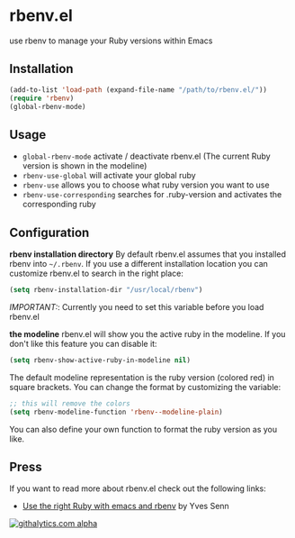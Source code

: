 rbenv.el
========

use rbenv to manage your Ruby versions within Emacs

Installation
------------

```lisp
(add-to-list 'load-path (expand-file-name "/path/to/rbenv.el/"))
(require 'rbenv)
(global-rbenv-mode)
```

Usage
-----

* `global-rbenv-mode` activate / deactivate rbenv.el (The current Ruby version is shown in the modeline)
* `rbenv-use-global` will activate your global ruby
* `rbenv-use` allows you to choose what ruby version you want to use
* `rbenv-use-corresponding` searches for .ruby-version and activates
  the corresponding ruby

Configuration
-------------

**rbenv installation directory**
By default rbenv.el assumes that you installed rbenv into
`~/.rbenv`. If you use a different installation location you can
customize rbenv.el to search in the right place:

```lisp
(setq rbenv-installation-dir "/usr/local/rbenv")
```

*IMPORTANT:*: Currently you need to set this variable before you load rbenv.el

**the modeline**
rbenv.el will show you the active ruby in the modeline. If you don't
like this feature you can disable it:

```lisp
(setq rbenv-show-active-ruby-in-modeline nil)
```

The default modeline representation is the ruby version (colored red) in square
brackets. You can change the format by customizing the variable:

```lisp
;; this will remove the colors
(setq rbenv-modeline-function 'rbenv--modeline-plain)
```

You can also define your own function to format the ruby version as you like.

Press
-----

If you want to read more about rbenv.el check out the following links:

* [Use the right Ruby with emacs and rbenv](http://blog.senny.ch/blog/2013/02/11/use-the-right-ruby-with-emacs-and-rbenv/) by Yves Senn

[![githalytics.com alpha](https://cruel-carlota.pagodabox.com/f4c783738c250ce724df3c5b9753a786 "githalytics.com")](http://githalytics.com/senny/rbenv.el)
